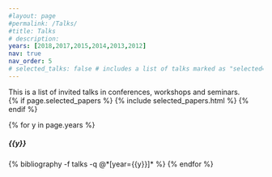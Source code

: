 ```yaml
---
#layout: page
#permalink: /Talks/
#title: Talks
# description:
years: [2018,2017,2015,2014,2013,2012]
nav: true
nav_order: 5
# selected_talks: false # includes a list of talks marked as "selected={true}"
---
```


<div style="text-align: justify">
This is a list of invited talks in conferences, workshops and seminars.
</div>

<div class="publications">
{% if page.selected_papers %}
  {% include selected_papers.html %}
{% endif %}

{% for y in page.years %}
  <h5 class="year">{{y}}</h5>
  {% bibliography -f talks -q @*[year={{y}}]* %}
{% endfor %}

</div>




